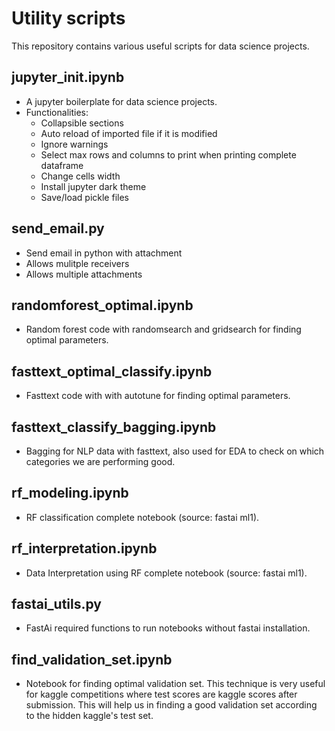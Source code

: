 # Utility scripts
This repository contains various useful scripts for data science projects.

## jupyter_init.ipynb
- A jupyter boilerplate for data science projects.
- Functionalities:
  - Collapsible sections
  - Auto reload of imported file if it is modified
  - Ignore warnings
  - Select max rows and columns to print when printing complete dataframe
  - Change cells width
  - Install jupyter dark theme
  - Save/load pickle files

## send_email.py
- Send email in python with attachment
- Allows mulitple receivers
- Allows multiple attachments

## randomforest_optimal.ipynb
- Random forest code with randomsearch and gridsearch for finding optimal parameters.

## fasttext_optimal_classify.ipynb
- Fasttext code with with autotune for finding optimal parameters.

## fasttext_classify_bagging.ipynb
- Bagging for NLP data with fasttext, also used for EDA to check on which categories we are performing good.

## rf_modeling.ipynb
- RF classification complete notebook (source: fastai ml1).

## rf_interpretation.ipynb
- Data Interpretation using RF complete notebook (source: fastai ml1).

## fastai_utils.py
- FastAi required functions to run notebooks without fastai installation.

## find_validation_set.ipynb
- Notebook for finding optimal validation set. This technique is very useful for kaggle competitions where test scores are kaggle scores after submission. This will help us in finding a good validation set according to the hidden kaggle's test set.

